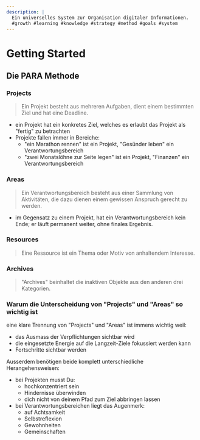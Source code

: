 ```yaml
---
description: |
  Ein universelles System zur Organisation digitaler Informationen.
  #growth #learning #knowledge #strategy #method #goals #system
---
```


# Getting Started

##  Die PARA Methode

### **P**rojects

> Ein Projekt besteht aus mehreren Aufgaben, dient einem bestimmten Ziel und hat eine Deadline.

- ein Projekt hat ein konkretes Ziel, welches es erlaubt das Projekt als "fertig" zu betrachten
- Projekte fallen immer in Bereiche:
    - "ein Marathon rennen" ist ein Projekt, "Gesünder leben" ein Verantwortungsbereich
    - "zwei Monatslöhne zur Seite legen" ist ein Projekt, "Finanzen" ein Verantwortungsbereich

### **A**reas

> Ein Verantwortungsbereich besteht aus einer Sammlung von Aktivitäten, die dazu dienen einem gewissen Anspruch gerecht zu werden.

- im Gegensatz zu einem Projekt, hat ein Verantwortungsbereich kein Ende; er läuft permanent weiter, ohne finales Ergebnis.

### **R**esources

> Eine Ressource ist ein Thema oder Motiv von anhaltendem Interesse.

### **A**rchives

> "Archives" beinhaltet die inaktiven Objekte aus den anderen drei Kategorien.

### Warum die Unterscheidung von "Projects" und "Areas" so wichtig ist

eine klare Trennung von "Projects" und "Areas" ist immens wichtig weil:

- das Ausmass der Verpflichtungen sichtbar wird
- die eingesetzte Energie auf die Langzeit-Ziele fokussiert werden kann
- Fortschritte sichtbar werden

Ausserdem benötigen beide komplett unterschiedliche Herangehensweisen:

- bei Projekten musst Du:
    - hochkonzentriert sein
    - Hindernisse überwinden
    - dich nicht von deinem Pfad zum Ziel abbringen lassen
- bei Verantwortungsbereichen liegt das Augenmerk:
    - auf Achtsamkeit
    - Selbstreflexion
    - Gewohnheiten
    - Gemeinschaften